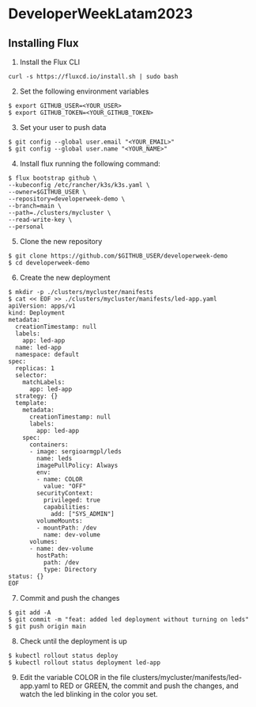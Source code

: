 # DeveloperWeekLatam2023

## Installing Flux
1. Install the Flux CLI
```
curl -s https://fluxcd.io/install.sh | sudo bash
```

2. Set the following environment variables
```
$ export GITHUB_USER=<YOUR_USER>
$ export GITHUB_TOKEN=<YOUR_GITHUB_TOKEN>
```

3. Set your user to push data
```
$ git config --global user.email "<YOUR_EMAIL>"
$ git config --global user.name "<YOUR_NAME>"
```

4. Install flux running the following command:
```
$ flux bootstrap github \
--kubeconfig /etc/rancher/k3s/k3s.yaml \
--owner=$GITHUB_USER \
--repository=developerweek-demo \
--branch=main \
--path=./clusters/mycluster \
--read-write-key \
--personal
```

5. Clone the new repository 
```
$ git clone https://github.com/$GITHUB_USER/developerweek-demo
$ cd developerweek-demo
```

6. Create the new deployment
```
$ mkdir -p ./clusters/mycluster/manifests
$ cat << EOF >> ./clusters/mycluster/manifests/led-app.yaml
apiVersion: apps/v1
kind: Deployment
metadata:
  creationTimestamp: null
  labels:
    app: led-app
  name: led-app
  namespace: default
spec:
  replicas: 1
  selector:
    matchLabels:
      app: led-app
  strategy: {}
  template:
    metadata:
      creationTimestamp: null
      labels:
        app: led-app
    spec:
      containers:
      - image: sergioarmgpl/leds
        name: leds
        imagePullPolicy: Always
        env:
        - name: COLOR
          value: "OFF"
        securityContext:
          privileged: true
          capabilities:
            add: ["SYS_ADMIN"]
        volumeMounts:
        - mountPath: /dev
          name: dev-volume
      volumes:
      - name: dev-volume
        hostPath:
          path: /dev
          type: Directory
status: {}
EOF
```


7. Commit and push the changes
```
$ git add -A
$ git commit -m "feat: added led deployment without turning on leds"
$ git push origin main
```

8. Check until the deployment is up
```
$ kubectl rollout status deploy
$ kubectl rollout status deployment led-app
```

9. Edit the variable COLOR in the file clusters/mycluster/manifests/led-app.yaml to 
RED or GREEN, the commit and push the changes, and watch the led blinking in the 
color you set.


